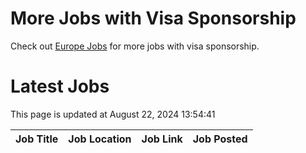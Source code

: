 # More Jobs with Visa Sponsorship

Check out [Europe Jobs](https://github.com/sureshparimi/europejobs#latest-jobs) for more jobs with visa sponsorship.

# Latest Jobs

This page is updated at August 22, 2024 13:54:41

| Job Title | Job Location | Job Link | Job Posted |
| --- | --- | --- | --- |
